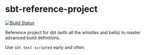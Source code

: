 # sbt-reference-project

[![Build Status](https://travis-ci.org/jaceklaskowski/sbt-reference-project.svg?branch=master)](https://travis-ci.org/jaceklaskowski/sbt-reference-project)

Reference project for sbt (with all the whistles and bells) to master advanced build definitions.

Use `sbt test scripted` early and often.
